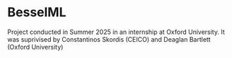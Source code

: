 # BesselML
Project conducted in Summer 2025 in an internship at Oxford University. It was suprivised by Constantinos Skordis (CEICO) and Deaglan Bartlett (Oxford University)
